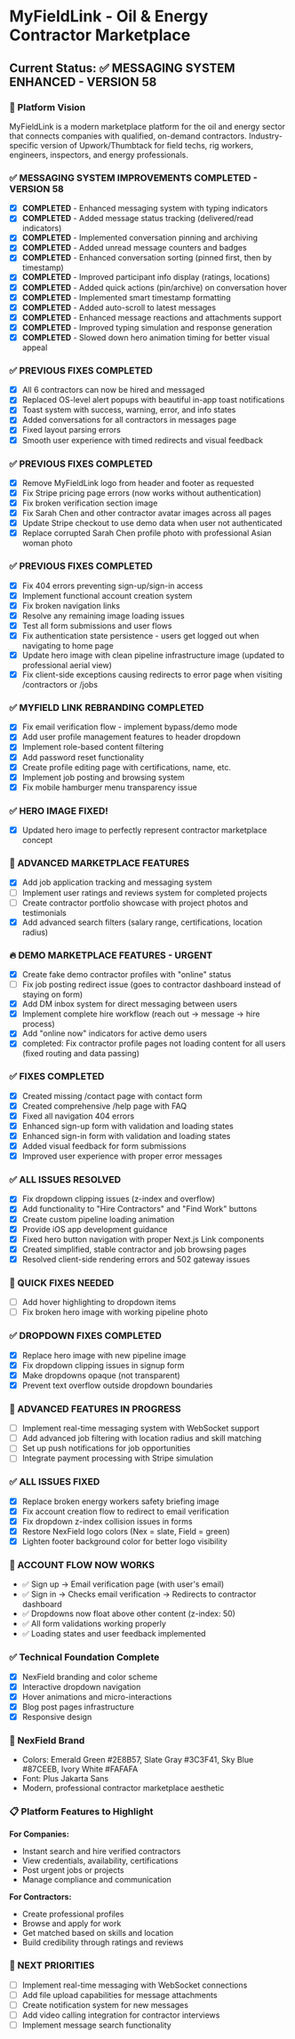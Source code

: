 # MyFieldLink - Oil & Energy Contractor Marketplace

## Current Status: ✅ MESSAGING SYSTEM ENHANCED - VERSION 58

### 🎯 Platform Vision
MyFieldLink is a modern marketplace platform for the oil and energy sector that connects companies with qualified, on-demand contractors. Industry-specific version of Upwork/Thumbtack for field techs, rig workers, engineers, inspectors, and energy professionals.

### ✅ MESSAGING SYSTEM IMPROVEMENTS COMPLETED - VERSION 58
- [x] **COMPLETED** - Enhanced messaging system with typing indicators
- [x] **COMPLETED** - Added message status tracking (delivered/read indicators)
- [x] **COMPLETED** - Implemented conversation pinning and archiving
- [x] **COMPLETED** - Added unread message counters and badges
- [x] **COMPLETED** - Enhanced conversation sorting (pinned first, then by timestamp)
- [x] **COMPLETED** - Improved participant info display (ratings, locations)
- [x] **COMPLETED** - Added quick actions (pin/archive) on conversation hover
- [x] **COMPLETED** - Implemented smart timestamp formatting
- [x] **COMPLETED** - Added auto-scroll to latest messages
- [x] **COMPLETED** - Enhanced message reactions and attachments support
- [x] **COMPLETED** - Improved typing simulation and response generation
- [x] **COMPLETED** - Slowed down hero animation timing for better visual appeal

### ✅ PREVIOUS FIXES COMPLETED
- [x] All 6 contractors can now be hired and messaged
- [x] Replaced OS-level alert popups with beautiful in-app toast notifications
- [x] Toast system with success, warning, error, and info states
- [x] Added conversations for all contractors in messages page
- [x] Fixed layout parsing errors
- [x] Smooth user experience with timed redirects and visual feedback

### ✅ PREVIOUS FIXES COMPLETED
- [x] Remove MyFieldLink logo from header and footer as requested
- [x] Fix Stripe pricing page errors (now works without authentication)
- [x] Fix broken verification section image
- [x] Fix Sarah Chen and other contractor avatar images across all pages
- [x] Update Stripe checkout to use demo data when user not authenticated
- [x] Replace corrupted Sarah Chen profile photo with professional Asian woman photo

### ✅ PREVIOUS FIXES COMPLETED
- [x] Fix 404 errors preventing sign-up/sign-in access
- [x] Implement functional account creation system
- [x] Fix broken navigation links
- [x] Resolve any remaining image loading issues
- [x] Test all form submissions and user flows
- [x] Fix authentication state persistence - users get logged out when navigating to home page
- [x] Update hero image with clean pipeline infrastructure image (updated to professional aerial view)
- [x] Fix client-side exceptions causing redirects to error page when visiting /contractors or /jobs

### ✅ MYFIELD LINK REBRANDING COMPLETED
- [x] Fix email verification flow - implement bypass/demo mode
- [x] Add user profile management features to header dropdown
- [x] Implement role-based content filtering
- [x] Add password reset functionality
- [x] Create profile editing page with certifications, name, etc.
- [x] Implement job posting and browsing system
- [x] Fix mobile hamburger menu transparency issue

### ✅ HERO IMAGE FIXED!
- [x] Updated hero image to perfectly represent contractor marketplace concept

### 🚀 ADVANCED MARKETPLACE FEATURES
- [x] Add job application tracking and messaging system
- [ ] Implement user ratings and reviews system for completed projects
- [ ] Create contractor portfolio showcase with project photos and testimonials
- [x] Add advanced search filters (salary range, certifications, location radius)

### 🔥 DEMO MARKETPLACE FEATURES - URGENT
- [x] Create fake demo contractor profiles with "online" status
- [ ] Fix job posting redirect issue (goes to contractor dashboard instead of staying on form)
- [x] Add DM inbox system for direct messaging between users
- [x] Implement complete hire workflow (reach out → message → hire process)
- [x] Add "online now" indicators for active demo users
- [x] completed: Fix contractor profile pages not loading content for all users (fixed routing and data passing)

### ✅ FIXES COMPLETED
- [x] Created missing /contact page with contact form
- [x] Created comprehensive /help page with FAQ
- [x] Fixed all navigation 404 errors
- [x] Enhanced sign-up form with validation and loading states
- [x] Enhanced sign-in form with validation and loading states
- [x] Added visual feedback for form submissions
- [x] Improved user experience with proper error messages

### ✅ ALL ISSUES RESOLVED
- [x] Fix dropdown clipping issues (z-index and overflow)
- [x] Add functionality to "Hire Contractors" and "Find Work" buttons
- [x] Create custom pipeline loading animation
- [x] Provide iOS app development guidance
- [x] Fixed hero button navigation with proper Next.js Link components
- [x] Created simplified, stable contractor and job browsing pages
- [x] Resolved client-side rendering errors and 502 gateway issues

### 🐛 QUICK FIXES NEEDED
- [ ] Add hover highlighting to dropdown items
- [ ] Fix broken hero image with working pipeline photo

### ✅ DROPDOWN FIXES COMPLETED
- [x] Replace hero image with new pipeline image
- [x] Fix dropdown clipping issues in signup form
- [x] Make dropdowns opaque (not transparent)
- [x] Prevent text overflow outside dropdown boundaries

### 🔄 ADVANCED FEATURES IN PROGRESS
- [ ] Implement real-time messaging system with WebSocket support
- [ ] Add advanced job filtering with location radius and skill matching
- [ ] Set up push notifications for job opportunities
- [ ] Integrate payment processing with Stripe simulation

### ✅ ALL ISSUES FIXED
- [x] Replace broken energy workers safety briefing image
- [x] Fix account creation flow to redirect to email verification
- [x] Fix dropdown z-index collision issues in forms
- [x] Restore NexField logo colors (Nex = slate, Field = green)
- [x] Lighten footer background color for better logo visibility

### 🎯 ACCOUNT FLOW NOW WORKS
- ✅ Sign up → Email verification page (with user's email)
- ✅ Sign in → Checks email verification → Redirects to contractor dashboard
- ✅ Dropdowns now float above other content (z-index: 50)
- ✅ All form validations working properly
- ✅ Loading states and user feedback implemented

### ✅ Technical Foundation Complete
- [x] NexField branding and color scheme
- [x] Interactive dropdown navigation
- [x] Hover animations and micro-interactions
- [x] Blog post pages infrastructure
- [x] Responsive design

### 🎨 NexField Brand
- Colors: Emerald Green #2E8B57, Slate Gray #3C3F41, Sky Blue #87CEEB, Ivory White #FAFAFA
- Font: Plus Jakarta Sans
- Modern, professional contractor marketplace aesthetic

### 📋 Platform Features to Highlight
**For Companies:**
- Instant search and hire verified contractors
- View credentials, availability, certifications
- Post urgent jobs or projects
- Manage compliance and communication

**For Contractors:**
- Create professional profiles
- Browse and apply for work
- Get matched based on skills and location
- Build credibility through ratings and reviews

### 🔄 NEXT PRIORITIES
- [ ] Implement real-time messaging with WebSocket connections
- [ ] Add file upload capabilities for message attachments
- [ ] Create notification system for new messages
- [ ] Add video calling integration for contractor interviews
- [ ] Implement message search functionality

